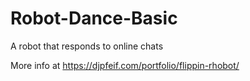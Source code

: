 # Robot-Dance-Basic
 A robot that responds to online chats

More info at https://djpfeif.com/portfolio/flippin-rhobot/
